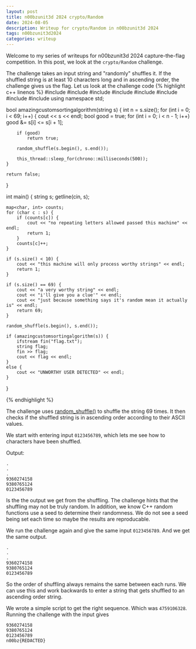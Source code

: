 ```yaml
---
layout: post
title: n00bzunit3d 2024 crypto/Random
date: 2024-08-05 
description: Writeup for crypto/Random in n00bzunit3d 2024 
tags: n00bzunit3d2024
categories: writeup
---
```

Welcome to my series of writeups for n00bzunit3d 2024 capture-the-flag competition. In this post, we look at the `crypto/Random` challenge. 

The challenge takes an input string and "randomly" shuffles it. If the shuffled string is at least 10 characters long and in ascending order, the challenge gives us the flag. Let us look at the challenge code
{% highlight c++ linenos %}
#include<chrono>
#include<cstdlib>
#include<iostream>
#include<algorithm>
#include<string>
#include<fstream>
#include<thread>
#include<map>
using namespace std;

bool amazingcustomsortingalgorithm(string s) {
    int n = s.size();
    for (int i = 0; i < 69; i++) {
        cout << s << endl;
        bool good = true;
        for (int i = 0; i < n - 1; i++)
            good &= s[i] <= s[i + 1];
        
        if (good)
            return true;

        random_shuffle(s.begin(), s.end());

        this_thread::sleep_for(chrono::milliseconds(500));
    }

    return false;
}

int main() {
    string s;
    getline(cin, s);

    map<char, int> counts;
    for (char c : s) {
        if (counts[c]) {
            cout << "no repeating letters allowed passed this machine" << endl;
            return 1;
        }
        counts[c]++;
    }

    if (s.size() < 10) {
        cout << "this machine will only process worthy strings" << endl;
        return 1;
    }

    if (s.size() == 69) {
        cout << "a very worthy string" << endl;
        cout << "i'll give you a clue'" << endl;
        cout << "just because something says it's random mean it actually is" << endl;
        return 69;
    }

    random_shuffle(s.begin(), s.end());
    
    if (amazingcustomsortingalgorithm(s)) {
        ifstream fin("flag.txt");
        string flag;
        fin >> flag;
        cout << flag << endl;
    }
    else {
        cout << "UNWORTHY USER DETECTED" << endl;
    }
}

{% endhighlight %}


The challenge uses <a href="https://en.cppreference.com/w/cpp/algorithm/random_shuffle">random_shuffle()</a> to shuffle the string 69 times. It then checks if the shuffled string is in ascending order according to their ASCII values.

We start with entering input `0123456789`, which lets me see how to characters have been shuffled.

Output:

```
.
.
.
9360274158
9380765124
0123456789
```
Is the the output we get from the shuffling. The challenge hints that the shuffling may not be truly random. In addition, we know C++ random functions use a seed to determine their randomness. We do not see a seed being set each time so maybe the results are reproducable. 

We run the challenge again and give the same input `0123456789`. And we get the same output.


```
.
.
.
9360274158
9380765124
0123456789
```

So the order of shuffling always remains the same between each runs. We can use this and work backwards to enter a string that gets shuffled to an ascending order string.

We wrote a simple script to get the right sequence. Which was `4759106328`.
Running the challenge with the input gives
```
9360274158
9380765124
0123456789
n00bz{REDACTED}
```

